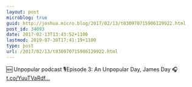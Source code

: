 ```yaml
---
layout: post
microblog: true
guid: http://joshua.micro.blog/2017/02/13/t830970715906129922.html
post_id: 34093
date: 2017-02-13T13:43:52+1100
lastmod: 2019-07-30T17:41:19+1100
type: post
url: /2017/02/13/t830970715906129922.html
---
```

🆕 Unpopular podcast 🎙Episode 3: An Unpopular Day, James Day  🎧  [t.co/YuuTVaRdf...](https://t.co/YuuTVaRdfJ)
